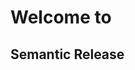 <!-- .slide: class="first-slide" sfeir-level="2" sfeir-techno="" -->

# **Welcome to**

## **Semantic Release**
